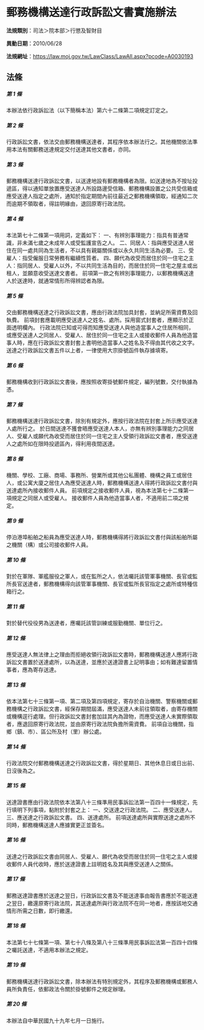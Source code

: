 # 郵務機構送達行政訴訟文書實施辦法

**法規類別**：司法＞院本部＞行懲及智財目

**異動日期**：2010/06/28  

**法規網址**：https://law.moj.gov.tw/LawClass/LawAll.aspx?pcode=A0030193





## 法條
##### 第 1 條
本辦法依行政訴訟法（以下簡稱本法）第六十二條第二項規定訂定之。

##### 第 2 條
行政訴訟文書，依法交由郵務機構送達者，其程序依本辦法行之。其他機關依法準用本法有關郵務送達規定交付送達其他文書者，亦同。

##### 第 3 條
郵務機構送達行政訴訟文書，以送達地設有郵務機構者為限。如送達地為不按址投遞區，得以通知單放置應受送達人所設路邊受信箱、郵務機構設置之公共受信箱或應受送達人指定之處所，通知於指定期間內前往最近之郵務機構領取，經通知二次而逾期不領取者，得註明緣由，退回原寄行政法院。

##### 第 4 條
本法第七十二條第一項用詞，定義如下：
一、有辨別事理能力：指具有普通常識，非未滿七歲之未成年人或受監護宣告之人。
二、同居人：指與應受送達人居住在同一處共同為生活者，不以具有親屬關係或以永久共同生活為必要。
三、受雇人：指受僱服日常勞務有繼續性質者。
四、願代為收受而居住於同一住宅之主人：指同居人、受雇人以外，不以共同生活為目的，而居住於同一住宅之屋主或出租人，並願意收受送達文書者。
前項第一款之有辨別事理能力，以郵務機構送達人於送達時，就通常情形所得辨認者為限。

##### 第 5 條
交由郵務機構送達之行政訴訟文書，應由行政法院加具封套，並納足所需資費及回執費。
前項封套應載明應受送達人之姓名、處所。採用窗式封套者，應顯示於正面透明欄內。
行政法院已知或可得而知應受送達人與他造當事人之住居所相同，或應受送達人之同居人、受雇人、居住於同一住宅之主人或接收郵件人員為他造當事人時，應在行政訴訟文書封套上書明他造當事人之姓名及不得由其代收之文字。
送達之行政訴訟文書五件以上者，一律使用大宗掛號函件執存據填寄。

##### 第 6 條
郵務機構收到行政訴訟文書後，應按照收寄掛號郵件規定，編列號數，交付執據為憑。

##### 第 7 條
郵務機構送達行政訴訟文書，除別有規定外，應按行政法院在封套上所示應受送達人處所行之。
於日間送達不獲會晤應受送達人本人，亦無有辨別事理能力之同居人、受雇人或願代為收受而居住於同一住宅之主人受領行政訴訟文書者，應受送達人之處所如在限時投遞區內，得利用夜間送達。

##### 第 8 條
機關、學校、工廠、商場、事務所、營業所或其他公私團體、機構之員工或居住人，或公寓大廈之居住人為應受送達人時，郵務機構送達人得將行政訴訟文書付與送達處所內接收郵件人員。
前項規定之接收郵件人員，視為本法第七十二條第一項規定之同居人或受雇人。
接收郵件人員為他造當事人者，不適用前二項之規定。

##### 第 9 條
停泊港埠船舶之船員為應受送達人時，郵務機構得將行政訴訟文書付與該船舶所屬之機關（構）或公司接收郵件人員。

##### 第 10 條
對於在軍隊、軍艦服役之軍人，或在監所之人，依法囑託該管軍事機關、長官或監所長官送達者，郵務機構得向該管軍事機關、長官或監所長官指定之處所或特種信箱行之。

##### 第 11 條
對於替代役役男為送達者，應囑託該管訓練或服勤機關、單位行之。

##### 第 12 條
應受送達人無法律上之理由而拒絕收領行政訴訟文書時，郵務機構送達人應將行政訴訟文書置於送達處所，以為送達，並應於送達證書上記明事由；如有難達留置情事者，應為寄存送達。

##### 第 13 條
依本法第七十三條第一項、第二項及第四項規定，寄存於自治機關、警察機關或郵務機構之行政訴訟文書，經保存期間屆滿，應受送達人未前往領取者，由寄存機關或機構逕行處理。但行政訴訟文書封套加註其內為證物，而應受送達人未實際領取者，應退回原寄行政法院，並由原寄行政法院負擔所需資費。
前項自治機關，指鄉（鎮、市）、區公所及村（里）辦公處。

##### 第 14 條
行政法院交付郵務機構送達之行政訴訟文書，得於星期日、其他休息日或日出前、日沒後為之。

##### 第 15 條
送達證書應由行政法院依本法第八十三條準用民事訴訟法第一百四十一條規定，先行填明下列事項，黏附於封套之上：
一、交送達之行政法院。
二、應受送達人。
三、應送達之行政訴訟文書。
四、送達處所。
前項送達處所與實際送達之處所不同時，郵務機構送達人應據實更正並簽名。

##### 第 16 條
送達之行政訴訟文書由同居人、受雇人、願代為收受而居住於同一住宅之主人或接收郵件人員代收時，應於送達證書上註明姓名及其與應受送達人之關係。

##### 第 17 條
郵務送達證書應於送達之翌日，行政訴訟文書及不能送達事由報告書應於不能送達之翌日，繳還原寄行政法院，其送達處所與行政法院不在同一地者，應按該地交通情形所需之日數，即行繳還。

##### 第 18 條
本法第七十七條第一項、第七十八條及第八十三條準用民事訴訟法第一百四十四條之囑託送達，不適用本辦法之規定。

##### 第 19 條
郵務機構送達行政訴訟文書，除本辦法有特別規定外，其程序及郵務機構或郵務人員所負責任，依郵政法令關於掛號郵件之規定辦理。

##### 第 20 條
本辦法自中華民國九十九年七月一日施行。


